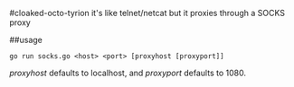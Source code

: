 #cloaked-octo-tyrion
it's like telnet/netcat but it proxies through a SOCKS proxy

##usage
```
go run socks.go <host> <port> [proxyhost [proxyport]]
```

_proxyhost_ defaults to localhost, and _proxyport_ defaults to 1080.


